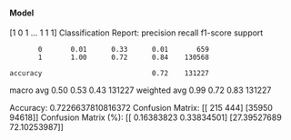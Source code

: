 #### Model
[1 0 1 ... 1 1 1]
Classification Report:
              precision    recall  f1-score   support

           0       0.01      0.33      0.01       659
           1       1.00      0.72      0.84    130568

    accuracy                           0.72    131227
   macro avg       0.50      0.53      0.43    131227
weighted avg       0.99      0.72      0.83    131227

Accuracy: 0.7226637810816372
Confusion Matrix:
[[  215   444]
 [35950 94618]]
Confusion Matrix (%):
[[ 0.16383823  0.33834501]
 [27.39527689 72.10253987]]
